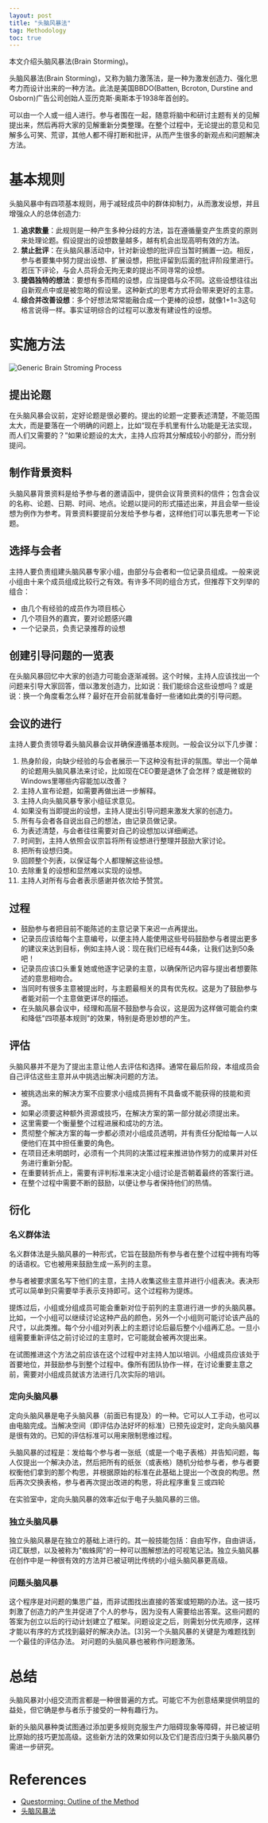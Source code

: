```yaml
---
layout: post
title: "头脑风暴法"
tag: Methodology
toc: true
---
```


本文介绍头脑风暴法(Brain Storming)。

<!--more-->

头脑风暴法(Brain Storming)，又称为脑力激荡法，是一种为激发创造力、强化思考力而设计出来的一种方法。此法是美国BBDO(Batten, Bcroton, Durstine and Osborn)广告公司创始人亚历克斯‧奥斯本于1938年首创的。

可以由一个人或一组人进行。参与者围在一起，随意将脑中和研讨主题有关的见解提出来，然后再将大家的见解重新分类整理。在整个过程中，无论提出的意见和见解多么可笑、荒谬，其他人都不得打断和批评，从而产生很多的新观点和问题解决方法。

# 基本规则

头脑风暴中有四项基本规则，用于减轻成员中的群体抑制力，从而激发设想，并且增强众人的总体创造力:

1) **追求数量**：此规则是一种产生多种分歧的方法，旨在遵循量变产生质变的原则来处理论题。假设提出的设想数量越多，越有机会出现高明有效的方法。
2) **禁止批评**：在头脑风暴活动中，针对新设想的批评应当暂时搁置一边。相反，参与者要集中努力提出设想、扩展设想，把批评留到后面的批评阶段里进行。若压下评论，与会人员将会无拘无束的提出不同寻常的设想。
3) **提倡独特的想法**：要想有多而精的设想，应当提倡与众不同。这些设想往往出自新观点中或是被忽略的假设里。这种新式的思考方式将会带来更好的主意。
4) **综合并改善设想**：多个好想法常常能融合成一个更棒的设想，就像1+1=3这句格言说得一样。事实证明综合的过程可以激发有建设性的设想。

# 实施方法

![Generic Brain Stroming Process](/assets/generic-brainstroming-process.jpg)

## 提出论题

在头脑风暴会议前，定好论题是很必要的。提出的论题一定要表述清楚，不能范围太大，而是要落在一个明确的问题上，比如“现在手机里有什么功能是无法实现，而人们又需要的？”如果论题设的太大，主持人应将其分解成较小的部分，而分别提问。

## 制作背景资料

头脑风暴背景资料是给予参与者的邀请函中，提供会议背景资料的信件；包含会议的名称、论题、日期、时间、地点。论题以提问的形式描述出来，并且会举一些设想为例作为参考。背景资料要提前分发给予参与者，这样他们可以事先思考一下论题。

## 选择与会者

主持人要负责组建头脑风暴专家小组，由部分与会者和一位记录员组成。一般来说小组由十来个成员组成比较行之有效。有许多不同的组合方式，但推荐下文列举的组合：

* 由几个有经验的成员作为项目核心
* 几个项目外的嘉宾，要对论题感兴趣
* 一个记录员，负责记录推荐的设想

## 创建引导问题的一览表

在头脑风暴回忆中大家的创造力可能会逐渐减弱。这个时候，主持人应该找出一个问题来引导大家回答，借以激发创造力，比如说：我们能综合这些设想吗？或是说：换一个角度看怎么样？最好在开会前就准备好一些诸如此类的引导问题。

## 会议的进行

主持人要负责领导着头脑风暴会议并确保遵循基本规则。一般会议分以下几步骤：

1) 热身阶段，向缺少经验的与会者展示一下这种没有批评的氛围。举出一个简单的论题用头脑风暴法来讨论，比如现在CEO要是退休了会怎样？或是微软的Windows里哪些内容能加以改善？
2) 主持人宣布论题，如需要再做出进一步解释。
3) 主持人向头脑风暴专家小组征求意见。
4) 如果没有当即提出的设想，主持人提出引导问题来激发大家的创造力。
5) 所有与会者各自说出自己的想法，由记录员做记录。
6) 为表述清楚，与会者往往需要对自己的设想加以详细阐述。
7) 时间到，主持人依照会议宗旨将所有设想进行整理并鼓励大家讨论。
8) 把所有设想归类。
9) 回顾整个列表，以保证每个人都理解这些设想。
10) 去除重复的设想和显然难以实现的设想。
11) 主持人对所有与会者表示感谢并依次给予赞赏。

## 过程

* 鼓励参与者把目前不能陈述的主意记录下来迟一点再提出。
* 记录员应该给每个主意编号，以便主持人能使用这些号码鼓励参与者提出更多的建议来达到目标，例如主持人说：现在我们已经有44条，让我们达到50条吧！
* 记录员应该口头重复她或他逐字记录的主意，以确保所记内容与提出者想要陈述的意思相吻合。
* 当同时有很多主意被提出时，与主题最相关的具有优先权。这是为了鼓励参与者能对前一个主意做更详尽的描述。
* 在头脑风暴会议中，经理和高层不鼓励参与会议，这是因为这样做可能会约束和降低"四项基本规则"的效果，特别是奇思妙想的产生。

## 评估

头脑风暴并不是为了提出主意让他人去评估和选择。通常在最后阶段，本组成员会自己评估这些主意并从中挑选出解决问题的方法。

* 被挑选出来的解决方案不应要求小组成员拥有不具备或不能获得的技能和资源。
* 如果必须要这种额外资源或技巧，在解决方案的第一部分就必须提出来。
* 这里需要一个衡量整个过程进展和成功的方法。
* 贯彻整个解决方案的每一步都必须对小组成员透明，并有责任分配给每一人以便他们在其中担任重要的角色。
* 在项目还未明朗时，必须有一个共同的决策过程来推进协作努力的成果并对任务进行重新分配。
* 在重要转折点上，需要有评判标准来决定小组讨论是否朝着最终的答案行进。
* 在整个过程中需要不断的鼓励，以便让参与者保持他们的热情。

## 衍化

### 名义群体法

名义群体法是头脑风暴的一种形式，它旨在鼓励所有参与者在整个过程中拥有均等的话语权。它也被用来鼓励生成一系列的主意。

参与者被要求匿名写下他们的主意，主持人收集这些主意并进行小组表决。表决形式可以简单到只需要举手表示支持即可。这个过程称为提炼。

提炼过后，小组或分组成员可能会重新对位于前列的主意进行进一步的头脑风暴。比如，一个小组可以继续讨论这种产品的颜色，另外一个小组则可能讨论该产品的尺寸，以此类推。每个分小组对列表上的主题讨论后最后整个小组再汇总。一旦小组需要重新评估之前讨论过的主意时，它可能就会被再次提出来。

在试图推进这个方法之前应该在这个过程中对主持人加以培训。小组成员应该处于首要地位，并鼓励参与到整个过程中。像所有团队协作一样，在讨论重要主意之前，需要对小组成员就该方法进行几次实际的培训。

### 定向头脑风暴

定向头脑风暴是电子头脑风暴（前面已有提及）的一种。它可以人工手动，也可以由电脑完成。当解决空间（即评估办法好坏的标准）已预先设定时，定向头脑风暴是很有效的。已知的评估标准可以用来限制思维过程。

头脑风暴的过程是：发给每个参与者一张纸（或是一个电子表格）并告知问题，每人仅提出一个解决办法，然后把所有的纸张（或表格）随机分给参与者，参与者要权衡他们拿到的那个构思，并根据原始的标准在此基础上提出一个改良的构思。然后再次交换表格，参与者再次提出改进的构思，将此程序重复三或四轮

在实验室中，定向头脑风暴的效率近似于电子头脑风暴的三倍。

### 独立头脑风暴

独立头脑风暴是在独立的基础上进行的。其一般技能包括：自由写作，自由讲话，词汇联想，以及被称为"蜘蛛网"的一种可以图解想法的可视笔记法。独立头脑风暴在创作中是一种很有效的方法并已被证明比传统的小组头脑风暴更高级。

### 问题头脑风暴

这个程序是对问题的集思广益，而非试图找出直接的答案或短期的办法。这一技巧刺激了创造力的产生并促进了个人的参与，因为没有人需要给出答案。这些问题的答案为创立以后的行动计划建立了框架。问题设定之后，则需划分优先顺序，这样才能以有序的方式找到最好的解决办法。[3]另一个头脑风暴的关键是为难题找到一个最佳的评估办法。
对问题的头脑风暴也被称作问题激荡。

# 总结

头脑风暴对小组交流而言都是一种很普遍的方式。可能它不为创意结果提供明显的益处，但它确是参与者乐于接受的一种有趣行为。

新的头脑风暴种类试图通过添加更多规则克服生产力阻碍现象等障碍，并已被证明比原始的技巧更加高级。这些新方法的效果如何以及它们是否应归类于头脑风暴仍需进一步研究。

# References

* [Questorming: Outline of the Method](http://pynthan.com/vri/questorm.htm)
* [头脑风暴法](http://wiki.mbalib.com/wiki/%E5%A4%B4%E8%84%91%E9%A3%8E%E6%9A%B4%E6%B3%95)
